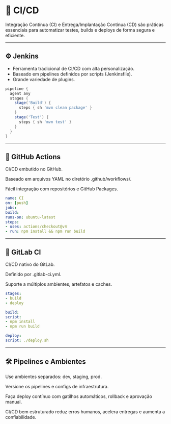 # 🔄 CI/CD

Integração Contínua (CI) e Entrega/Implantação Contínua (CD) são práticas essenciais para automatizar testes, builds e deploys de forma segura e eficiente.

---

## ⚙️ Jenkins

- Ferramenta tradicional de CI/CD com alta personalização.
- Baseado em pipelines definidos por scripts (Jenkinsfile).
- Grande variedade de plugins.

```groovy
pipeline {
  agent any
  stages {
    stage('Build') {
      steps { sh 'mvn clean package' }
    }
    stage('Test') {
      steps { sh 'mvn test' }
    }
  }
}
```

---

## 🚀 GitHub Actions

CI/CD embutido no GitHub.

Baseado em arquivos YAML no diretório .github/workflows/.

Fácil integração com repositórios e GitHub Packages.

```yaml
name: CI
on: [push]
jobs:
build:
runs-on: ubuntu-latest
steps:
- uses: actions/checkout@v4
- run: npm install && npm run build
```

---

## 🦊 GitLab CI

CI/CD nativo do GitLab.

Definido por .gitlab-ci.yml.

Suporte a múltiplos ambientes, artefatos e caches.

```yaml
stages:
- build
- deploy

build:
script:
- npm install
- npm run build

deploy:
script: ./deploy.sh
```

---

## 🛠️ Pipelines e Ambientes

Use ambientes separados: dev, staging, prod.

Versione os pipelines e configs de infraestrutura.

Faça deploy contínuo com gatilhos automáticos, rollback e aprovação manual.

CI/CD bem estruturado reduz erros humanos, acelera entregas e aumenta a confiabilidade.


